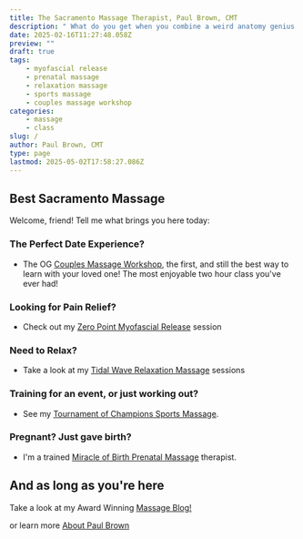```yaml
---
title: The Sacramento Massage Therapist, Paul Brown, CMT
description: " What do you get when you combine a weird anatomy genius with a groundbreaking, innovative technique, and an amazing robotic massage table? Paul Brown, CMT"
date: 2025-02-16T11:27:48.058Z
preview: ""
draft: true
tags:
    - myofascial release
    - prenatal massage
    - relaxation massage
    - sports massage
    - couples massage workshop
categories:
    - massage
    - class
slug: /
author: Paul Brown, CMT
type: page
lastmod: 2025-05-02T17:58:27.086Z
---
```


## Best Sacramento Massage

Welcome, friend! Tell me what brings you here today:

### The Perfect Date Experience?

- The OG [Couples Massage Workshop](services/couples-massage-workshop), the first, and still the best way to learn with your loved one!  The most enjoyable two hour class you've ever had!

### Looking for Pain Relief?

- Check out my [Zero Point Myofascial Release](services/myiofascial-release) session

### Need to Relax?

- Take a look at my [Tidal Wave Relaxation Massage](services/relaxatoin-massage) sessions

### Training for an event, or just working out?

- See my [Tournament of Champions Sports Massage](services/sports-massage).

### Pregnant?  Just gave birth?

- I'm a trained [Miracle of Birth Prenatal Massage](services/prenatal-massage) therapist.

## And as long as you're here

Take a look at my Award Winning [Massage Blog!](/blog)

or learn more [About Paul Brown](/about)
